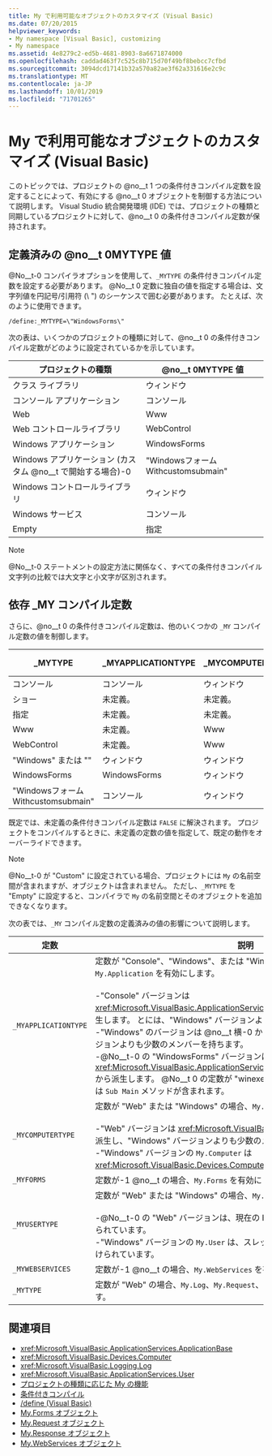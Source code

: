 ```yaml
---
title: My で利用可能なオブジェクトのカスタマイズ (Visual Basic)
ms.date: 07/20/2015
helpviewer_keywords:
- My namespace [Visual Basic], customizing
- My namespace
ms.assetid: 4e8279c2-ed5b-4681-8903-8a6671874000
ms.openlocfilehash: caddad463f7c525c8b715d70f49bf8bebcc7cfbd
ms.sourcegitcommit: 3094dcd17141b32a570a82ae3f62a331616e2c9c
ms.translationtype: MT
ms.contentlocale: ja-JP
ms.lasthandoff: 10/01/2019
ms.locfileid: "71701265"
---
```

# <a name="customizing-which-objects-are-available-in-my-visual-basic"></a>My で利用可能なオブジェクトのカスタマイズ (Visual Basic)

このトピックでは、プロジェクトの @no__t 1 つの条件付きコンパイル定数を設定することによって、有効にする @no__t 0 オブジェクトを制御する方法について説明します。 Visual Studio 統合開発環境 (IDE) では、プロジェクトの種類と同期しているプロジェクトに対して、@no__t 0 の条件付きコンパイル定数が保持されます。  
  
## <a name="predefined-_mytype-values"></a>定義済みの @no__t 0MYTYPE 値  

@No__t-0 コンパイラオプションを使用して、`_MYTYPE` の条件付きコンパイル定数を設定する必要があります。 @No__t 0 定数に独自の値を指定する場合は、文字列値を円記号/引用符 (\\ ") のシーケンスで囲む必要があります。 たとえば、次のように使用できます。  
  
```console  
/define:_MYTYPE=\"WindowsForms\"  
```  
  
 次の表は、いくつかのプロジェクトの種類に対して、@no__t 0 の条件付きコンパイル定数がどのように設定されているかを示しています。  
  
|プロジェクトの種類|@no__t 0MYTYPE 値|  
|------------------|--------------------|  
|クラス ライブラリ|ウィンドウ|  
|コンソール アプリケーション|コンソール|  
|Web|Www|  
|Web コントロールライブラリ|WebControl|  
|Windows アプリケーション|WindowsForms|  
|Windows アプリケーション (カスタム @no__t で開始する場合)-0|"Windowsフォーム Withcustomsubmain"|  
|Windows コントロールライブラリ|ウィンドウ|  
|Windows サービス|コンソール|  
|Empty|指定|  
  
> [!NOTE]
> @No__t-0 ステートメントの設定方法に関係なく、すべての条件付きコンパイル文字列の比較では大文字と小文字が区別されます。  
  
## <a name="dependent-_my-compilation-constants"></a>依存 \_MY コンパイル定数  

さらに、@no__t 0 の条件付きコンパイル定数は、他のいくつかの `_MY` コンパイル定数の値を制御します。  
  
|\_MYTYPE|\_MYAPPLICATIONTYPE|\_MYCOMPUTERTYPE|\_MYFORMS|\_MYUSERTYPE|\_MYWEBSERVICES 場合|  
|--------------|-------------------------|----------------------|---------------|------------------|---------------------|  
|コンソール|コンソール|ウィンドウ|未定義。|ウィンドウ|true|  
|ショー|未定義。|未定義。|未定義。|未定義。|未定義。|  
|指定|未定義。|未定義。|未定義。|未定義。|未定義。|  
|Www|未定義。|Www|false|Www|false|  
|WebControl|未定義。|Www|false|Www|true|  
|"Windows" または ""|ウィンドウ|ウィンドウ|未定義。|ウィンドウ|true|  
|WindowsForms|WindowsForms|ウィンドウ|true|ウィンドウ|true|  
|"Windowsフォーム Withcustomsubmain"|コンソール|ウィンドウ|true|ウィンドウ|true|  
  
 既定では、未定義の条件付きコンパイル定数は `FALSE` に解決されます。 プロジェクトをコンパイルするときに、未定義の定数の値を指定して、既定の動作をオーバーライドできます。  
  
> [!NOTE]
> @No__t-0 が "Custom" に設定されている場合、プロジェクトには `My` の名前空間が含まれますが、オブジェクトは含まれません。 ただし、`_MYTYPE` を "Empty" に設定すると、コンパイラで `My` の名前空間とそのオブジェクトを追加できなくなります。  
  
 次の表では、`_MY` コンパイル定数の定義済みの値の影響について説明します。  
  
|定数|説明|  
|--------------|-------------|  
|`_MYAPPLICATIONTYPE`|定数が "Console"、"Windows"、または "WindowsForms" の場合、`My.Application` を有効にします。<br /><br /> -"Console" バージョンは <xref:Microsoft.VisualBasic.ApplicationServices.ConsoleApplicationBase> から派生します。 とには、"Windows" バージョンよりも少数のメンバーがあります。<br />-"Windows" のバージョンは @no__t 横-0 から派生し、"WindowsForms" バージョンよりも少数のメンバーを持ちます。<br />-@No__t-0 の "WindowsForms" バージョンは <xref:Microsoft.VisualBasic.ApplicationServices.WindowsFormsApplicationBase> から派生します。 @No__t 0 の定数が "winexe" に定義されている場合、クラスには `Sub Main` メソッドが含まれます。|  
|`_MYCOMPUTERTYPE`|定数が "Web" または "Windows" の場合、`My.Computer` を有効にします。<br /><br /> -"Web" バージョンは <xref:Microsoft.VisualBasic.Devices.ServerComputer> から派生し、"Windows" バージョンよりも少数のメンバーを持ちます。<br />-"Windows" バージョンの `My.Computer` は <xref:Microsoft.VisualBasic.Devices.Computer> から派生します。|  
|`_MYFORMS`|定数が-1 @no__t の場合、`My.Forms` を有効にします。|  
|`_MYUSERTYPE`|定数が "Web" または "Windows" の場合、`My.User` を有効にします。<br /><br /> -@No__t-0 の "Web" バージョンは、現在の HTTP 要求のユーザー id に関連付けられています。<br />-"Windows" バージョンの `My.User` は、スレッドの現在のプリンシパルに関連付けられています。|  
|`_MYWEBSERVICES`|定数が-1 @no__t の場合、`My.WebServices` を有効にします。|  
|`_MYTYPE`|定数が "Web" の場合、`My.Log`、`My.Request`、および `My.Response` を有効にします。|  
  
## <a name="see-also"></a>関連項目

- <xref:Microsoft.VisualBasic.ApplicationServices.ApplicationBase>
- <xref:Microsoft.VisualBasic.Devices.Computer>
- <xref:Microsoft.VisualBasic.Logging.Log>
- <xref:Microsoft.VisualBasic.ApplicationServices.User>
- [プロジェクトの種類に応じた My の機能](../../../visual-basic/developing-apps/development-with-my/how-my-depends-on-project-type.md)
- [条件付きコンパイル](../../../visual-basic/programming-guide/program-structure/conditional-compilation.md)
- [/define (Visual Basic)](../../../visual-basic/reference/command-line-compiler/define.md)
- [My.Forms オブジェクト](../../../visual-basic/language-reference/objects/my-forms-object.md)
- [My.Request オブジェクト](../../../visual-basic/language-reference/objects/my-request-object.md)
- [My.Response オブジェクト](../../../visual-basic/language-reference/objects/my-response-object.md)
- [My.WebServices オブジェクト](../../../visual-basic/language-reference/objects/my-webservices-object.md)
